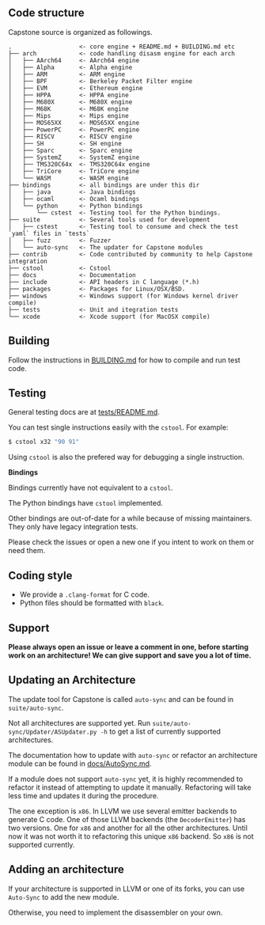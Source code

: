 Code structure
--------------

Capstone source is organized as followings.

```
.                   <- core engine + README.md + BUILDING.md etc
├── arch            <- code handling disasm engine for each arch
│   ├── AArch64     <- AArch64 engine
│   ├── Alpha       <- Alpha engine
│   ├── ARM         <- ARM engine
│   ├── BPF         <- Berkeley Packet Filter engine
│   ├── EVM         <- Ethereum engine
│   ├── HPPA        <- HPPA engine
│   ├── M680X       <- M680X engine
│   ├── M68K        <- M68K engine
│   ├── Mips        <- Mips engine
│   ├── MOS65XX     <- MOS65XX engine
│   ├── PowerPC     <- PowerPC engine
│   ├── RISCV       <- RISCV engine
│   ├── SH          <- SH engine
│   ├── Sparc       <- Sparc engine
│   ├── SystemZ     <- SystemZ engine
│   ├── TMS320C64x  <- TMS320C64x engine
│   ├── TriCore     <- TriCore engine
│   └── WASM        <- WASM engine
├── bindings        <- all bindings are under this dir
│   ├── java        <- Java bindings
│   ├── ocaml       <- Ocaml bindings
│   └── python      <- Python bindings
│       └── cstest  <- Testing tool for the Python bindings.
├── suite           <- Several tools used for development
│   ├── cstest      <- Testing tool to consume and check the test `yaml` files in `tests`
│   ├── fuzz        <- Fuzzer
│   └── auto-sync   <- The updater for Capstone modules
├── contrib         <- Code contributed by community to help Capstone integration
├── cstool          <- Cstool
├── docs            <- Documentation
├── include         <- API headers in C language (*.h)
├── packages        <- Packages for Linux/OSX/BSD.
├── windows         <- Windows support (for Windows kernel driver compile)
├── tests           <- Unit and itegration tests
└── xcode           <- Xcode support (for MacOSX compile)
```

Building
--------

Follow the instructions in [BUILDING.md](BUILDING.md) for how to compile and run test code.

Testing
-------

General testing docs are at [tests/README.md](tests/README.md).

You can test single instructions easily with the `cstool`.
For example:

```bash
$ cstool x32 "90 91"
```

Using `cstool` is also the prefered way for debugging a single instruction.

**Bindings**

Bindings currently have not equivalent to a `cstool`.

The Python bindings have `cstool` implemented.

Other bindings are out-of-date for a while because of missing maintainers.
They only have legacy integration tests.

Please check the issues or open a new one if you intent to work on them or need them.

Coding style
------------
- We provide a `.clang-format` for C code.
- Python files should be formatted with `black`.

Support
-------

**Please always open an issue or leave a comment in one, before starting work on an architecture! We can give support and save you a lot of time.**

Updating an Architecture
------------------------

The update tool for Capstone is called `auto-sync` and can be found in `suite/auto-sync`.

Not all architectures are supported yet.
Run `suite/auto-sync/Updater/ASUpdater.py -h` to get a list of currently supported architectures.

The documentation how to update with `auto-sync` or refactor an architecture module
can be found in [docs/AutoSync.md](docs/AutoSync.md).

If a module does not support `auto-sync` yet, it is highly recommended to refactor it
instead of attempting to update it manually.
Refactoring will take less time and updates it during the procedure.

The one exception is `x86`. In LLVM we use several emitter backends to generate C code.
One of those LLVM backends (the `DecoderEmitter`) has two versions.
One for `x86` and another for all the other architectures.
Until now it was not worth it to refactoring this unique `x86` backend. So `x86` is not
supported currently.

Adding an architecture
----------------------

If your architecture is supported in LLVM or one of its forks, you can use `Auto-Sync` to
add the new module.

Otherwise, you need to implement the disassembler on your own.
